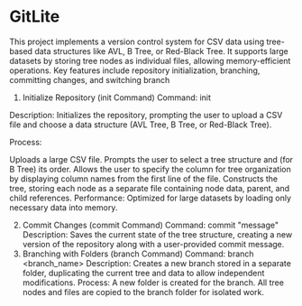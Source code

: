 # GitLite
This project implements a version control system for CSV data using tree-based data structures like AVL, B Tree, or Red-Black Tree. It supports large datasets by storing tree nodes as individual files, allowing memory-efficient operations. Key features include repository initialization, branching, committing changes, and switching branch
1. Initialize Repository (init Command)
Command: init <filename>

Description: Initializes the repository, prompting the user to upload a CSV file and choose a data structure (AVL Tree, B Tree, or Red-Black Tree).

Process:

Uploads a large CSV file.
Prompts the user to select a tree structure and (for B Tree) its order.
Allows the user to specify the column for tree organization by displaying column names from the first line of the file.
Constructs the tree, storing each node as a separate file containing node data, parent, and child references.
Performance: Optimized for large datasets by loading only necessary data into memory.

2. Commit Changes (commit Command)
Command: commit "message"
Description: Saves the current state of the tree structure, creating a new version of the repository along with a user-provided commit message.
3. Branching with Folders (branch Command)
Command: branch <branch_name>
Description: Creates a new branch stored in a separate folder, duplicating the current tree and data to allow independent modifications.
Process:
A new folder is created for the branch.
All tree nodes and files are copied to the branch folder for isolated work.

